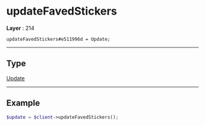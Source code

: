 # updateFavedStickers

**Layer** : 214

```tl
updateFavedStickers#e511996d = Update;
```

---

## Type

[Update](type/Update)

---

## Example

```php
$update = $client->updateFavedStickers();
```